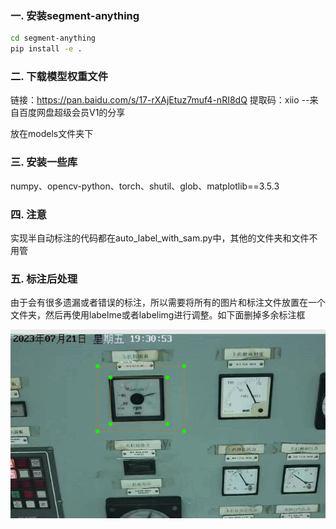 ### 一. 安装segment-anything

```bash
cd segment-anything
pip install -e .
```

### 二. 下载模型权重文件

链接：https://pan.baidu.com/s/17-rXAjEtuz7muf4-nRI8dQ 
提取码：xiio 
--来自百度网盘超级会员V1的分享

放在models文件夹下

### 三. 安装一些库

numpy、opencv-python、torch、shutil、glob、matplotlib==3.5.3

### 四. 注意

实现半自动标注的代码都在auto_label_with_sam.py中，其他的文件夹和文件不用管

### 五. 标注后处理

由于会有很多遗漏或者错误的标注，所以需要将所有的图片和标注文件放置在一个文件夹，然后再使用labelme或者labelimg进行调整。如下面删掉多余标注框

![](assets/labelme_delete.gif)

